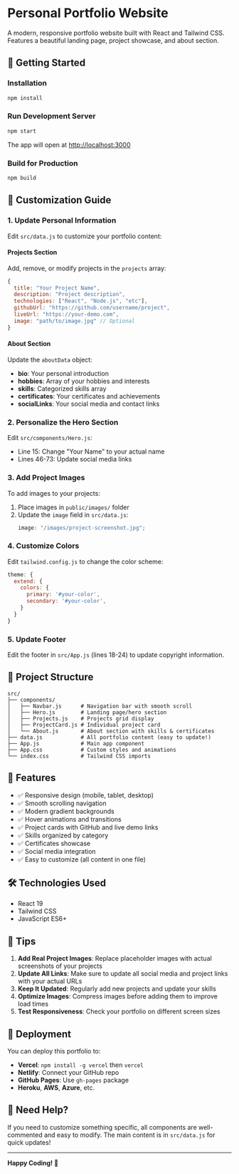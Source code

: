# Personal Portfolio Website

A modern, responsive portfolio website built with React and Tailwind CSS. Features a beautiful landing page, project showcase, and about section.

## 🚀 Getting Started

### Installation

```bash
npm install
```

### Run Development Server

```bash
npm start
```

The app will open at [http://localhost:3000](http://localhost:3000)

### Build for Production

```bash
npm build
```

## 🎨 Customization Guide

### 1. Update Personal Information

Edit `src/data.js` to customize your portfolio content:

#### Projects Section

Add, remove, or modify projects in the `projects` array:

```javascript
{
  title: "Your Project Name",
  description: "Project description",
  technologies: ["React", "Node.js", "etc"],
  githubUrl: "https://github.com/username/project",
  liveUrl: "https://your-demo.com",
  image: "path/to/image.jpg" // Optional
}
```

#### About Section

Update the `aboutData` object:

- **bio**: Your personal introduction
- **hobbies**: Array of your hobbies and interests
- **skills**: Categorized skills array
- **certificates**: Your certificates and achievements
- **socialLinks**: Your social media and contact links

### 2. Personalize the Hero Section

Edit `src/components/Hero.js`:

- Line 15: Change "Your Name" to your actual name
- Lines 46-73: Update social media links

### 3. Add Project Images

To add images to your projects:

1. Place images in `public/images/` folder
2. Update the `image` field in `src/data.js`:
   ```javascript
   image: "/images/project-screenshot.jpg";
   ```

### 4. Customize Colors

Edit `tailwind.config.js` to change the color scheme:

```javascript
theme: {
  extend: {
    colors: {
      primary: '#your-color',
      secondary: '#your-color',
    }
  }
}
```

### 5. Update Footer

Edit the footer in `src/App.js` (lines 18-24) to update copyright information.

## 📁 Project Structure

```
src/
├── components/
│   ├── Navbar.js      # Navigation bar with smooth scroll
│   ├── Hero.js        # Landing page/hero section
│   ├── Projects.js    # Projects grid display
│   ├── ProjectCard.js # Individual project card
│   └── About.js       # About section with skills & certificates
├── data.js            # All portfolio content (easy to update!)
├── App.js             # Main app component
├── App.css            # Custom styles and animations
└── index.css          # Tailwind CSS imports
```

## 🎯 Features

- ✅ Responsive design (mobile, tablet, desktop)
- ✅ Smooth scrolling navigation
- ✅ Modern gradient backgrounds
- ✅ Hover animations and transitions
- ✅ Project cards with GitHub and live demo links
- ✅ Skills organized by category
- ✅ Certificates showcase
- ✅ Social media integration
- ✅ Easy to customize (all content in one file)

## 🛠️ Technologies Used

- React 19
- Tailwind CSS
- JavaScript ES6+

## 📝 Tips

1. **Add Real Project Images**: Replace placeholder images with actual screenshots of your projects
2. **Update All Links**: Make sure to update all social media and project links with your actual URLs
3. **Keep It Updated**: Regularly add new projects and update your skills
4. **Optimize Images**: Compress images before adding them to improve load times
5. **Test Responsiveness**: Check your portfolio on different screen sizes

## 🚀 Deployment

You can deploy this portfolio to:

- **Vercel**: `npm install -g vercel` then `vercel`
- **Netlify**: Connect your GitHub repo
- **GitHub Pages**: Use `gh-pages` package
- **Heroku**, **AWS**, **Azure**, etc.

## 📧 Need Help?

If you need to customize something specific, all components are well-commented and easy to modify. The main content is in `src/data.js` for quick updates!

---

**Happy Coding! 🎉**
